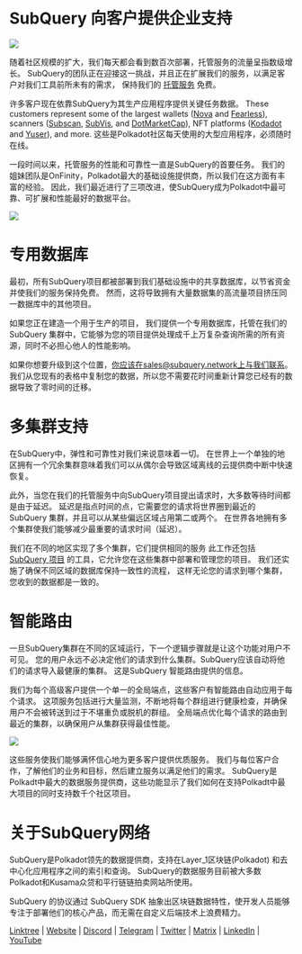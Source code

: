 # SubQuery 向客户提供企业支持

![](https://miro.medium.com/max/1400/1*z_StqAT5KeaxQLBCm-xpRQ.jpeg)

随着社区规模的扩大，我们每天都会看到数百次部署，托管服务的流量呈指数级增长。 SubQuery的团队正在迎接这一挑战，并且正在扩展我们的服务，以满足客户对我们工具前所未有的需求， 保持我们的  [托管服务](https://projects.subquery.network/)  免费。

许多客户现在依靠SubQuery为其生产应用程序提供关键任务数据。 These customers represent some of the largest wallets ([Nova](https://novawallet.io/) and  [Fearless](https://fearlesswallet.io/)), scanners ([Subscan](https://www.subscan.io/), [SubVis](https://www.subvis.io/), and [DotMarketCap](https://dotmarketcap.com/)), NFT platforms ([Kodadot](https://kodadot.xyz/) and [Yuser](https://yuser.co/)), and more. 这些是Polkadot社区每天使用的大型应用程序，必须随时在线。

一段时间以来，托管服务的性能和可靠性一直是SubQuery的首要任务。 我们的姐妹团队是OnFinity，Polkadot最大的基础设施提供商，所以我们在这方面有丰富的经验。 因此，我们最近进行了三项改进，使SubQuery成为Polkadot中最可靠、可扩展和性能最好的数据平台。

![](https://miro.medium.com/max/1200/1*QckhJzjQqw9czpBMRhXgXQ.gif)

# 专用数据库

最初，所有SubQuery项目都被部署到我们基础设施中的共享数据库，以节省资金并使我们的服务保持免费。 然而，这将导致拥有大量数据集的高流量项目挤压同一数据库中的其他项目。

如果您正在建造一个用于生产的项目， 我们提供一个专用数据库，托管在我们的 SubQuery 集群中，它能够为您的项目提供处理成千上万复杂查询所需的所有资源，同时不必担心他人的性能影响。

如果你想要升级到这个位置，你应该在sales@subquery.network上与我们联系。 我们从您现有的表格中复制您的数据，所以您不需要花时间重新计算您已经有的数据导致了零时间的迁移。

# 多集群支持

在SubQuery中，弹性和可靠性对我们来说意味着一切。 在世界上一个单独的地区拥有一个冗余集群意味着我们可以从偶尔会导致区域离线的云提供商中断中快速恢复。

此外，当您在我们的托管服务中向SubQuery项目提出请求时，大多数等待时间都是由于延迟。 延迟是指点时间的点，它需要您的请求将世界圈到最近的 SubQuery 集群，并且可以从某些偏远区域占用第二或两个。 在世界各地拥有多个集群使我们能够减少最重要的请求时间（延迟）。

我们在不同的地区实现了多个集群，它们提供相同的服务 此工作还包括  [SubQuery 项目](https://project.subquery.network/)  的工具，它允许您在这些集群中部署和管理您的项目。 我们还实施了确保不同区域的数据库保持一致性的流程， 这样无论您的请求到哪个集群，您收到的数据都是一致的。

# 智能路由

一旦SubQuery集群在不同的区域运行，下一个逻辑步骤就是让这个功能对用户不可见。 您的用户永远不必决定他们的请求到什么集群。SubQuery应该自动将他们的请求导入最健康的集群。 这是SubQuery 智能路由提供的信息。

我们为每个高级客户提供一个单一的全局端点，这些客户有智能路由自动应用于每个请求。 这项服务包括进行大量监测，不断地将每个群组进行健康检查，并确保用户不会被转送到过于不堪重负或脱机的群组。 全局端点优化每个请求的路由到最近的集群，以确保用户从集群获得最佳性能。

![](https://miro.medium.com/max/1000/0*DNXDiABzli0et1MU)

这些服务使我们能够满怀信心地为更多客户提供优质服务。 我们与每位客户合作，了解他们的业务和目标，然后建立服务以满足他们的需求。 SubQuery是Polkadt中最大的数据服务提供商，这些功能显示了我们如何在支持Polkadt中最大项目的同时支持数千个社区项目。

# 关于SubQuery网络

SubQuery是Polkadot领先的数据提供商，支持在Layer_1区块链(Polkadot) 和去中心化应用程序之间的索引和查询。 SubQuery的数据服务目前被大多数Polkadot和Kusama众贷和平行链链拍卖网站所使用。

SubQuery 的协议通过 SubQuery SDK 抽象出区块链数据特性，使开发人员能够专注于部署他们的核心产品，而无需在自定义后端技术上浪费精力。

[Linktree](https://linktr.ee/subquerynetwork)  |  [Website](https://subquery.network/)  |  [Discord](https://discord.com/invite/78zg8aBSMG)  |  [Telegram](https://t.me/subquerynetwork)  |  [Twitter](https://twitter.com/subquerynetwork)  |  [Matrix](https://matrix.to/#/#subquery:matrix.org)  |  [LinkedIn](https://www.linkedin.com/company/subquery)  |  [YouTube](https://www.youtube.com/channel/UCi1a6NUUjegcLHDFLr7CqLw)
